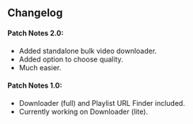 ## Changelog

#### Patch Notes 2.0:

- Added standalone bulk video downloader.
- Added option to choose quality.
- Much easier.

#### Patch Notes 1.0:

- Downloader (full) and Playlist URL Finder included.
- Currently working on Downloader (lite).
